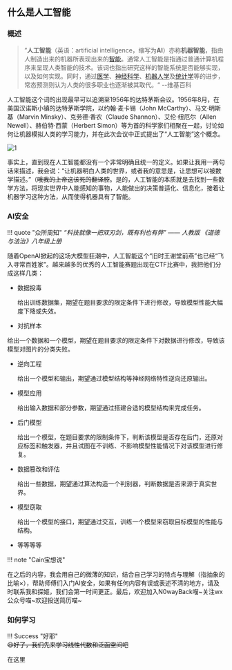 ## 什么是人工智能

### 概述

> ”**人工智能**（英语：artificial intelligence，缩写为**AI**）亦称**机器智能**，指由人制造出来的机器所表现出来的[智能](https://zh.wikipedia.org/wiki/智慧)。通常人工智能是指通过普通计算机程序来呈现人类智能的技术。该词也指出研究这样的智能系统是否能够实现，以及如何实现。同时，通过[医学](https://zh.wikipedia.org/wiki/醫學)、[神经科学](https://zh.wikipedia.org/wiki/神經科學)、[机器人学](https://zh.wikipedia.org/wiki/机器人学)及[统计学](https://zh.wikipedia.org/wiki/統計學)等的进步，常态预测则认为人类的很多职业也逐渐被其取代。“ --维基百科

人工智能这个词的出现最早可以追溯至1956年的达特茅斯会议。1956年8月，在美国汉诺斯小镇的达特茅斯学院，以约翰·麦卡锡（John McCarthy）、马文·明斯基（Marvin Minsky）、克劳德·香农（Claude Shannon）、艾伦·纽厄尔（Allen Newell）、赫伯特·西蒙（Herbert Simon）等为首的科学家们相聚在一起，讨论如何让机器模拟人类的学习能力，并在此次会议中正式提出了“人工智能”这个概念。

![1](C:\Users\17845\Desktop\HelloCTF\CTF-QuickStart\docs\HC_AI\assets\1.jpeg)

事实上，直到现在人工智能都没有一个非常明确且统一的定义。如果让我用一两句话来描述，我会说：“让机器明白人类的世界，或者我的意思是，让思想可以被数学描述。”（~~哦我的上帝这该死的翻译腔~~。是的，人工智能的本质就是去找到一些数学方法，将现实世界中人能感知的事物，人能做出的决策普适化、信息化，接着让机器学习这种方法，从而使得机器具有了智能。

### AI安全

!!! quote "众所周知"
    *“科技就像一把双刃剑，既有利也有弊” —— 人教版 《道德与法治》八年级上册*

随着OpenAI掀起的这场大模型狂潮中，人工智能这个“旧时王谢堂前燕”也已经“飞入寻常百姓家”。越来越多的优秀的人工智能赛题出现在CTF比赛中，我把他们分成这样几类：

- 数据投毒

  给出训练数据集，期望在题目要求的限定条件下进行修改，导致模型性能大幅度下降或失效。

- 对抗样本

​		给出一个数据和一个模型，期望在题目要求的限定条件下对数据进行修改，导致该模型对图片的分类失败。

- 逆向工程

  给出一个模型和输出，期望通过模型结构等神经网络特性逆向还原输出。

- 模型应用

  给出输入数据和部分参数，期望通过搭建合适的模型结构来完成任务。

- 后门模型

  给出一个模型，在题目要求的限制条件下，判断该模型是否存在后门，还原对应标签和触发器，并且试图在不训练、不影响模型性能情况下对该模型进行修复。

- 数据篡改和评估

  给出一些数据，期望通过算法构造一个判别器，判断数据是否来源于真实世界。

- 模型窃取

  给出一个模型的接口，期望通过交互，训练一个模型来窃取目标模型的性能与结构。

- 等等等等

!!! note "Cain宝想说"  

​    在之后的内容，我会用自己的微薄的知识，结合自己学习的特点与理解（指抽象的比喻×），帮助师傅们入门AI安全，如果有任何内容有误或表述不清的地方，请及时联系我和探姬，我们会第一时间更正。最后，欢迎加入N0wayBack喵~关注wx公众号喵~欢迎投送简历喵~

### 如何学习

!!! Success "好耶"  
    ~~😆好了，我们先来学习线性代数和泛函空间吧~~ 

在这里

